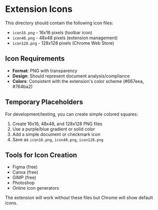 # Extension Icons

This directory should contain the following icon files:

- `icon16.png` - 16x16 pixels (toolbar icon)
- `icon48.png` - 48x48 pixels (extension management)
- `icon128.png` - 128x128 pixels (Chrome Web Store)

## Icon Requirements

- **Format**: PNG with transparency
- **Design**: Should represent document analysis/compliance
- **Colors**: Consistent with the extension's color scheme (#667eea, #764ba2)

## Temporary Placeholders

For development/testing, you can create simple colored squares:

1. Create 16x16, 48x48, and 128x128 PNG files
2. Use a purple/blue gradient or solid color
3. Add a simple document or checkmark icon
4. Save as `icon16.png`, `icon48.png`, `icon128.png`

## Tools for Icon Creation

- Figma (free)
- Canva (free)
- GIMP (free)
- Photoshop
- Online icon generators

The extension will work without these files but Chrome will show default icons.